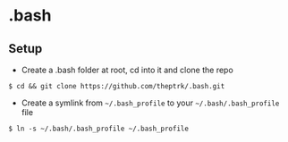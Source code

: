 # .bash

## Setup

* Create a .bash folder at root, cd into it and clone the repo
```
$ cd && git clone https://github.com/theptrk/.bash.git
```

* Create a symlink from `~/.bash_profile` to your `~/.bash/.bash_profile` file
```
$ ln -s ~/.bash/.bash_profile ~/.bash_profile
```
